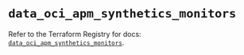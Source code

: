 # `data_oci_apm_synthetics_monitors`

Refer to the Terraform Registry for docs: [`data_oci_apm_synthetics_monitors`](https://registry.terraform.io/providers/oracle/oci/6.37.0/docs/data-sources/apm_synthetics_monitors).
